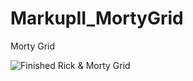 # MarkupII_MortyGrid
Morty Grid

![Finished Rick & Morty Grid](https://github.com/JuniorCabrera-Ksquare/MarkupII_MortyGrid/blob/main/MarkupII.png)
